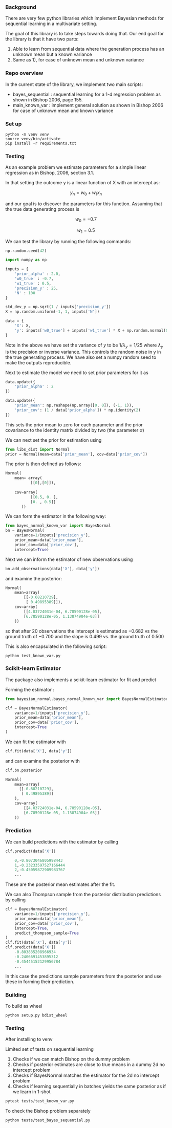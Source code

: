 ### Background

There are very few python libraries which implement Bayesian methods for sequential learning in a multivariate setting. 

The goal of this library is to take steps towards doing that. Our end goal for the library is that it have two parts:
1) Able to learn from sequential data where the generation process has an unknown mean but a known variance
2) Same as 1), for case of unknown mean and unknown variance

### Repo overview

In the current state of the library, we implement two main scripts:

- bayes_sequential : sequential learning for a 1-d regression problem as shown in Bishop 2006, page 155.
- main_known_var : implement general solution as shown in Bishop 2006 for case of unknown mean and known variance

### Set up 

```
python -m venv venv
source venv/bin/activate
pip install -r requirements.txt
```

### Testing

As an example problem we estimate parameters for a simple linear regression as in Bishop, 2006, section 3.1. 

In that setting the outcome y is a linear function of X with an intercept as:

$$
y_n = w_0 + w_1 x_n 
$$

and our goal is to discover the parameters for this function. Assuming that the true data generating process is 

$$
w_0 = -0.7 
$$

$$
w_1 = 0.5
$$

We can test the library by running the following commands:

```python
np.random.seed(42)

import numpy as np

inputs = {
    'prior_alpha' : 2.0,
    'w0_true' : -0.7,
    'w1_true' : 0.5,
    'precision_y' : 25,
    'N' : 100
}

std_dev_y = np.sqrt(1 / inputs['precision_y'])
X = np.random.uniform(-1, 1, inputs['N'])

data = {
    'X': X,
    'y': inputs['w0_true'] + inputs['w1_true'] * X + np.random.normal(0, scale=std_dev_y)
}
```

Note in the above we have set the variance of $y$ to be $1/\lambda_y=1/25$ where $\lambda_y$ is the precision or inverse variance. 
This controls the random noise in y in the true generating process. We have also set a numpy random seed to make the outputs reproducible.  

Next to estimate the model we need to set prior parameters for it as 

```python
data.update({
    'prior_alpha' : 2
})

data.update({
    'prior_mean': np.reshape(np.array([0, 0]), (-1, 1)),
    'prior_cov': (1 / data['prior_alpha']) * np.identity(2)
})
```

This sets the prior mean to zero for each parameter and the prior covariance to the identity matrix divided by two (the parameter $\alpha$)

We can next set the prior for estimation using

```python
from libs_dist import Normal
prior = Normal(mean=data['prior_mean'], cov=data['prior_cov'])
```

The prior is then defined as follows:
```python
Normal(
    mean= array(
           [[0],[0]]),
       
    cov=array(
           [[0.5, 0. ],
           [0. , 0.5]]
       ))
```

We can form the estimator in the following way:

```python
from bayes_normal_known_var import BayesNormal
bn = BayesNormal(
    variance=1/inputs['precision_y'], 
    prior_mean=data['prior_mean'], 
    prior_cov=data['prior_cov'], 
    intercept=True)
```

Next we can inform the estimator of new observations using

```python
bn.add_observations(data['X'], data['y'])
```

and examine the posterior:
```python
Normal(
    mean=array(
        [[-0.68210729],
         [ 0.49895389]]), 
    cov=array(
        [[4.03724031e-04, 6.78590128e-05],
        [6.78590128e-05, 1.13874904e-03]]
    ))
```

so that after 20 observations the intercept is estimated as $-0.682$ vs the ground truth of $-0.700$ and 
the slope is $0.499$ vs. the ground truth of $0.500$


This is also encapsulated in the following script:

```
python test_known_var.py
```


### Scikit-learn Estimator

The package also implements a scikit-learn estimator for fit and predict

Forming the estimator :
```python
from bayesian_normal.bayes_normal_known_var import BayesNormalEstimator

clf = BayesNormalEstimator(
    variance=1/inputs['precision_y'],
    prior_mean=data['prior_mean'],
    prior_cov=data['prior_cov'],
    intercept=True
)
```

We can fit the estimator with

```python
clf.fit(data['X'], data['y'])
```

and can examine the posterior with
```python
clf.bn.posterior

Normal(
    mean=array(
      [[-0.68210729],
       [ 0.49895389]]
    ), 
    cov=array(
        [[4.03724031e-04, 6.78590128e-05],
        [6.78590128e-05, 1.13874904e-03]]
    ))
```

### Prediction

We can build predictions with the estimator by calling
```python
clf.predict(data['X'])

    0,-0.8073046805998443
    1,-0.23233597527166444
    2,-0.45059872909983767
    ...
```

These are the posterior mean estimates after the fit. 

We can also Thompson sample from the posterior distribution predictions by calling

```python
clf = BayesNormalEstimator(
    variance=1/inputs['precision_y'],
    prior_mean=data['prior_mean'],
    prior_cov=data['prior_cov'],
    intercept=True,
    predict_thompson_sample=True
)
clf.fit(data['X'], data['y'])
clf.predict(data['X'])
    -0.803835208966934
    -0.2406691453895312
    -0.45445152129956784
    ...
```

In this case the predictions sample parameters from the posterior and use these in forming their prediction.



### Building

To build as wheel
```
python setup.py bdist_wheel
```

### Testing

After installing to venv

Limited set of tests on sequential learning
1. Checks if we can match Bishop on the dummy problem
2. Checks if posterior estimates are close to true means in a dummy 2d no intercept problem
3. Checks if BayesNormal matches the estimator for the 2d no intercept problem
4. Checks if learning sequentially in batches yields the same posterior as if we learn in 1-shot

```python
pytest tests/test_known_var.py
```

To check the Bishop problem separately

```
python tests/test_bayes_sequential.py 
```


